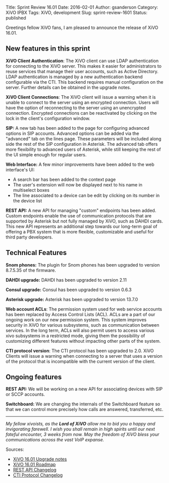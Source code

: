 Title: Sprint Review 16.01
Date: 2016-02-01
Author: gsanderson
Category: XiVO IPBX
Tags: XiVO, development
Slug: sprint-review-1601
Status: published

Greetings fellow XiVO fans, I am pleased to announce the release of XiVO 16.01. 

New features in this sprint
---------------------------

**XiVO Client Authentication**: The XiVO client can use LDAP authentication for connecting to the XiVO server. This
makes it easier for administrators to reuse services that manage their user accounts, such as Active Directory. LDAP
authentication is managed by a new authentication backend configurable via the CTI. This backend requires manual
configuration on the server. Further details can be obtained in the upgrade notes.

**XiVO Client Connections**: The XiVO client will issue a warning when it is unable to connect to the server using an encrypted
connection. Users will have the option of reconnecting to the server using an unencrypted connection. Encrypted
connections can be reactivated by clicking on the lock in the client's configuration window.

**SIP:** A new tab has been added to the page for configuring advanced options in SIP accounts. Advanced options can be
added via the "advanced" tab on the lines page. These parameters will be included along side the rest of the SIP
configuration in Asterisk. The advanced tab offers more flexibility to advanced users of Asterisk, while still keeping
the rest of the UI simple enough for regular users.

**Web Interface:** A few minor improvements have been added to the web interface's UI:

 * A search bar has been added to the context page
 * The user's extension will now be displayed next to his name in multiselect boxes
 * The line associated to a device can be edit by clicking on its number in the device list

**REST API:** A new API for managing "custom" endpoints has been added. Custom endpoints enable the use of communication
protocols that are supported by Asterisk but not fully managed by XiVO, such as DAHDI cards. This new API represents an
additional step towards our long-term goal of offering a PBX system that is more flexible, customizable and useful for
third party developers.

Technical Features
------------------

**Snom phones:** The plugin for Snom phones has been upgraded to version 8.7.5.35 of the firmware.

**DAHDI upgrade:** DAHDI has been upgraded to version 2.11

**Consul upgrade:** Consul has been upgraded to version 0.6.3

**Asterisk upgrade:** Asterisk has been upgraded to version 13.7.0

**Web account ACLs**: The permission system used for web service accounts has been replaced by Access Control Lists
(ACL). ACLs are a part of our ongoing work on our new permission system. This system improves security in XiVO for
various subsystems, such as communication between services. In the long term, ACLs will also permit users to access
various xivo subsystems in a restricted mode, giving them the possibility of customizing different features without
impacting other parts of the system.

**CTI protocol version**: The CTI protocol has been upgraded to 2.0. XiVO Clients will issue a warning when connecting
to a server that uses a version of the protocol that is incompatible with the current version of the client.

Ongoing features
----------------

**REST API:** We will be working on a new API for associating devices with SIP or SCCP accounts.

**Switchboard:** We are changing the internals of the Switchboard feature so that we can control more precisely how
calls are answered, transferred, etc.

---

*My fellow xivoists, as the **Lord of XiVO** allow me to bid you a happy and invigorating farewell. I
wish you shall remain in high spirits until our next fateful encounter, 3 weeks from now. May the
freedom of XiVO bless your communications across the vast VoIP expanse.*

Sources:

* [XiVO 16.01 Upgrade notes](http://documentation.xivo.io/en/stable/upgrade/upgrade.html#id2)
* [XiVO 16.01 Roadmap](http://projects.xivo.io/versions/237)
* [REST API Changelog](http://documentation.xivo.io/en/stable/api_sdk/rest_api/confd/changelog.html)
* [CTI Protocol Changelog](http://documentation.xivo.io/en/stable/contributors/cti_server/cti_protocol.html#id2)
